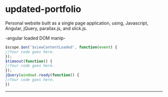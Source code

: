 # updated-portfolio
Personal website built as a single page application, using, Javascript, Angular, jQuery, parallax.js, and slick.js. 

-angular loaded DOM manip-
```javascript
$scope.$on('$viewContentLoaded', function(event) {
//Your code goes here.
});
$timeout(function() {
//Your code goes here.
});
jQuery(window).ready(function() {
//Your code goes here.
})
```
-------
